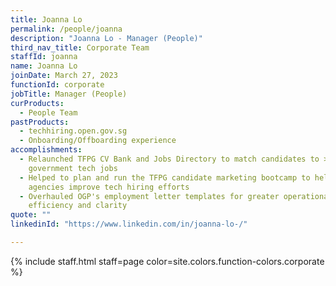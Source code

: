 ```yaml
---
title: Joanna Lo
permalink: /people/joanna
description: "Joanna Lo - Manager (People)"
third_nav_title: Corporate Team
staffId: joanna
name: Joanna Lo
joinDate: March 27, 2023
functionId: corporate
jobTitle: Manager (People)
curProducts:
  - People Team
pastProducts:
  - techhiring.open.gov.sg
  - Onboarding/Offboarding experience
accomplishments:
  - Relaunched TFPG CV Bank and Jobs Directory to match candidates to >250
    government tech jobs
  - Helped to plan and run the TFPG candidate marketing bootcamp to help 13
    agencies improve tech hiring efforts
  - Overhauled OGP's employment letter templates for greater operational
    efficiency and clarity
quote: ""
linkedinId: "https://www.linkedin.com/in/joanna-lo-/"

---
```


{% include staff.html staff=page color=site.colors.function-colors.corporate %}
